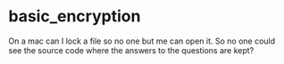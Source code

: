 # basic_encryption

On a mac can I lock a file so no one but me can open it. So no one could see the source code where the answers to the questions are kept?

